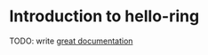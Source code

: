 # Introduction to hello-ring

TODO: write [great documentation](https://jacobian.org/writing/what-to-write/)
